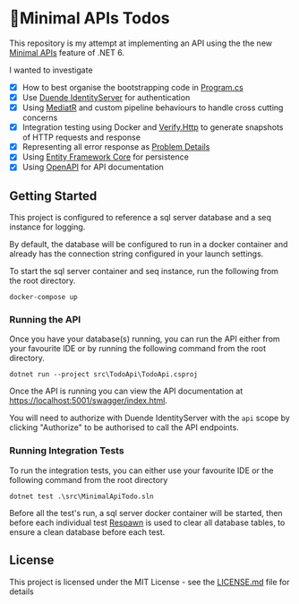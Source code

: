 # 📃Minimal APIs Todos

This repository is my attempt at implementing an API using the the new [Minimal APIs](https://docs.microsoft.com/en-us/aspnet/core/fundamentals/minimal-apis) feature of .NET 6.

I wanted to investigate

- [x] How to best organise the bootstrapping code in [Program.cs](src/TodoApi/Program.cs)
- [x] Use [Duende IdentityServer](https://duendesoftware.com/) for authentication
- [x] Using [MediatR](https://github.com/jbogard/MediatR) and custom pipeline behaviours to handle cross cutting concerns
- [x] Integration testing using Docker and [Verify.Http](https://github.com/VerifyTests/Verify) to generate snapshots of HTTP requests and response
- [x] Representing all error response as [Problem Details](https://datatracker.ietf.org/doc/html/rfc7807)
- [x] Using [Entity Framework Core](https://docs.microsoft.com/en-us/ef/core/) for persistence
- [x] Using [OpenAPI](https://swagger.io/specification/) for API documentation

## Getting Started

This project is configured to reference a sql server database and a seq instance for logging.

By default, the database will be configured to run in a docker container and already has the connection
string configured in your launch settings.

To start the sql server container and seq instance, run the following from the root directory.

`docker-compose up`

### Running the API

Once you have your database(s) running, you can run the API either from your favourite IDE or by running the following command from the root directory.

`dotnet run --project src\TodoApi\TodoApi.csproj`

Once the API is running you can view the API documentation at [https://localhost:5001/swagger/index.html](https://localhost:5001/swagger/index.html).

You will need to authorize with Duende IdentityServer with the `api` scope by clicking "Authorize" to be authorised to call the API endpoints.

### Running Integration Tests

To run the integration tests, you can either use your favourite IDE or the following command from the root directory

`dotnet test .\src\MinimalApiTodo.sln`

Before all the test's run, a sql server docker container will be started, then before each individual test [Respawn](https://github.com/jbogard/Respawn) is used to clear all database tables, to ensure a clean database before each test.

## License

This project is licensed under the MIT License - see the [LICENSE.md](LICENSE.md) file for details
